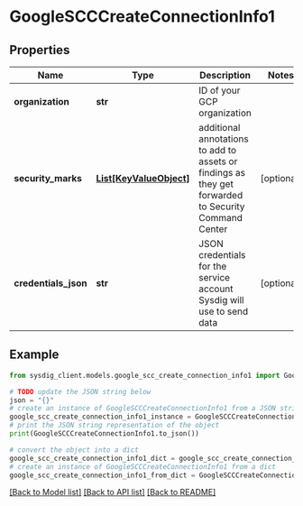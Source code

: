 # GoogleSCCCreateConnectionInfo1


## Properties

Name | Type | Description | Notes
------------ | ------------- | ------------- | -------------
**organization** | **str** | ID of your GCP organization | 
**security_marks** | [**List[KeyValueObject]**](KeyValueObject.md) | additional annotations to add to assets or findings as they get forwarded to Security Command Center | [optional] 
**credentials_json** | **str** | JSON credentials for the service account Sysdig will use to send data | [optional] 

## Example

```python
from sysdig_client.models.google_scc_create_connection_info1 import GoogleSCCCreateConnectionInfo1

# TODO update the JSON string below
json = "{}"
# create an instance of GoogleSCCCreateConnectionInfo1 from a JSON string
google_scc_create_connection_info1_instance = GoogleSCCCreateConnectionInfo1.from_json(json)
# print the JSON string representation of the object
print(GoogleSCCCreateConnectionInfo1.to_json())

# convert the object into a dict
google_scc_create_connection_info1_dict = google_scc_create_connection_info1_instance.to_dict()
# create an instance of GoogleSCCCreateConnectionInfo1 from a dict
google_scc_create_connection_info1_from_dict = GoogleSCCCreateConnectionInfo1.from_dict(google_scc_create_connection_info1_dict)
```
[[Back to Model list]](../README.md#documentation-for-models) [[Back to API list]](../README.md#documentation-for-api-endpoints) [[Back to README]](../README.md)


